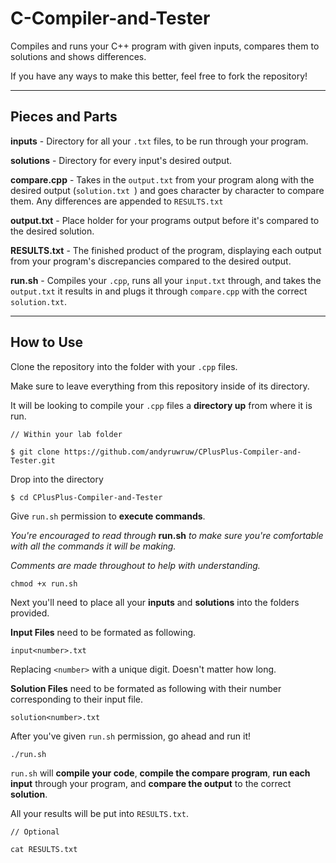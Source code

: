 # C-Compiler-and-Tester

Compiles and runs your C++ program with given inputs, compares them to solutions and shows differences.

If you have any ways to make this better, feel free to fork the repository!

---

## Pieces and Parts

**inputs** - Directory for all your `.txt` files, to be run through your program.

**solutions** - Directory for every input's desired output.

**compare.cpp** - Takes in the `output.txt` from your program along with the desired output (`solution.txt `) and goes character by character to compare them. Any differences are appended to `RESULTS.txt`

**output.txt** - Place holder for your programs output before it's compared to the desired solution.

**RESULTS.txt** - The finished product of the program, displaying each output from your program's discrepancies compared to the desired output.

**run.sh** - Compiles your `.cpp`, runs all your `input.txt` through, and takes the `output.txt` it results in and plugs it through `compare.cpp` with the correct `solution.txt`.

---

## How to Use
Clone the repository into the folder with your `.cpp` files.

Make sure to leave everything from this repository inside of its directory. 

It will be looking to compile your `.cpp` files a **directory up** from where it is run.

```
// Within your lab folder

$ git clone https://github.com/andyruwruw/CPlusPlus-Compiler-and-Tester.git
```

Drop into the directory

```
$ cd CPlusPlus-Compiler-and-Tester
```

Give `run.sh` permission to **execute commands**.

*You're encouraged to read through* **run.sh** *to make sure you're comfortable with all the commands it will be making.*

*Comments are made throughout to help with understanding.*

```
chmod +x run.sh
```

Next you'll need to place all your **inputs** and **solutions** into the folders provided.

**Input Files** need to be formated as following.
```
input<number>.txt
```
Replacing `<number>` with a unique digit. Doesn't matter how long.

**Solution Files** need to be formated as following with their number corresponding to their input file.
```
solution<number>.txt
```

After you've given `run.sh` permission, go ahead and run it!

```
./run.sh
```

`run.sh` will **compile your code**, **compile the compare program**, **run each input** through your program, and **compare the output** to the correct **solution**.

All your results will be put into `RESULTS.txt`.

```
// Optional

cat RESULTS.txt
```